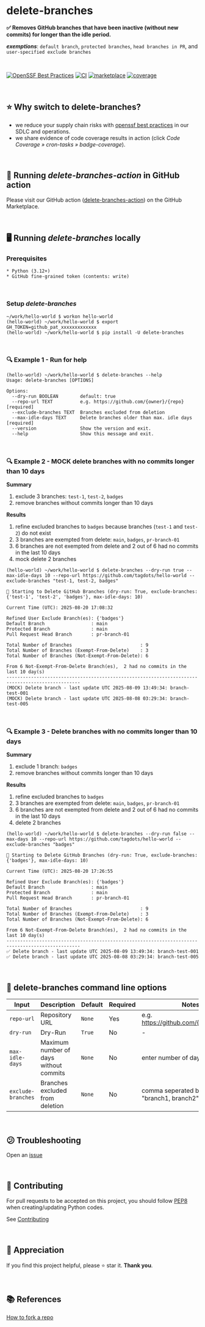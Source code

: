 # delete-branches

**✅ Removes GitHub branches that have been inactive (without new commits) for longer than the idle period.**

_**exemptions**_: `default branch`, `protected branches`, `head branches in PR`, and `user-specified exclude branches`

<br>

[![OpenSSF Best Practices](https://www.bestpractices.dev/projects/11071/badge)](https://www.bestpractices.dev/projects/11071)
[![CI](https://github.com/tagdots/delete-branches/actions/workflows/ci.yaml/badge.svg)](https://github.com/tagdots/delete-branches/actions/workflows/ci.yaml)
[![marketplace](https://img.shields.io/endpoint?url=https://raw.githubusercontent.com/tagdots/delete-branches/refs/heads/badges/badges/marketplace.json)](https://github.com/marketplace/actions/delete-branches-action)
[![coverage](https://img.shields.io/endpoint?url=https://raw.githubusercontent.com/tagdots/delete-branches/refs/heads/badges/badges/coverage.json)](https://github.com/tagdots/delete-branches/actions/workflows/cron-tasks.yaml)

<br>

## ⭐ Why switch to delete-branches?
- we reduce your supply chain risks with [openssf best practices](https://best.openssf.org) in our SDLC and operations.
- we share evidence of code coverage results in action (click _Code Coverage » cron-tasks » badge-coverage_).

<br>

## 🏃 Running _delete-branches-action_ in GitHub action
Please visit our GitHub action ([delete-branches-action](https://github.com/marketplace/actions/delete-branches-action)) on the GitHub Marketplace.

<br>

## 🖥 Running _delete-branches_ locally

### Prerequisites
```
* Python (3.12+)
* GitHub fine-grained token (contents: write)
```

<br>

### Setup _delete-branches_
```
~/work/hello-world $ workon hello-world
(hello-world) ~/work/hello-world $ export GH_TOKEN=github_pat_xxxxxxxxxxxxx
(hello-world) ~/work/hello-world $ pip install -U delete-branches
```

<br>

### 🔍 Example 1 - Run for help
```
(hello-world) ~/work/hello-world $ delete-branches --help
Usage: delete-branches [OPTIONS]

Options:
  --dry-run BOOLEAN        default: true
  --repo-url TEXT          e.g. https://github.com/{owner}/{repo}  [required]
  --exclude-branches TEXT  Branches excluded from deletion
  --max-idle-days TEXT     Delete branches older than max. idle days [required]
  --version                Show the version and exit.
  --help                   Show this message and exit.
```

<br>

### 🔍 Example 2 - MOCK delete branches with no commits longer than 10 days
**Summary**
1. exclude 3 branches: `test-1`, `test-2`, `badges`
1. remove branches without commits longer than 10 days

**Results**
1. refine excluded branches to `badges` because branches (`test-1` and `test-2`) do not exist
1. 3 branches are exempted from delete: `main`, `badges`, `pr-branch-01`
1. 6 branches are not exempted from delete and 2 out of 6 had no commits in the last 10 days
1. mock delete 2 branches
```
(hello-world) ~/work/hello-world $ delete-branches --dry-run true --max-idle-days 10 --repo-url https://github.com/tagdots/hello-world --exclude-branches "test-1, test-2, badges"

🚀 Starting to Delete GitHub Branches (dry-run: True, exclude-branches: {'test-1', 'test-2', 'badges'}, max-idle-days: 10)

Current Time (UTC): 2025-08-20 17:08:32

Refined User Exclude Branch(es): {'badges'}
Default Branch                 : main
Protected Branch               : main
Pull Request Head Branch       : pr-branch-01

Total Number of Branches                         : 9
Total Number of Branches (Exempt-From-Delete)    : 3
Total Number of Branches (Not-Exempt-From-Delete): 6

From 6 Not-Exempt-From-Delete Branch(es),  2 had no commits in the last 10 day(s)
-------------------------------------------------------------------------------------------------
(MOCK) Delete branch - last update UTC 2025-08-09 13:49:34: branch-test-001
(MOCK) Delete branch - last update UTC 2025-08-08 03:29:34: branch-test-005
```

<br>

### 🔍 Example 3 - Delete branches with no commits longer than 10 days
**Summary**
1. exclude 1 branch: `badges`
1. remove branches without commits longer than 10 days

**Results**
1. refine excluded branches to `badges`
1. 3 branches are exempted from delete: `main`, `badges`, `pr-branch-01`
1. 6 branches are not exempted from delete and 2 out of 6 had no commits in the last 10 days
1. delete 2 branches
```
(hello-world) ~/work/hello-world $ delete-branches --dry-run false --max-days 10 --repo-url https://github.com/tagdots/hello-world --exclude-branches "badges"

🚀 Starting to Delete GitHub Branches (dry-run: True, exclude-branches: {'badges'}, max-idle-days: 10)

Current Time (UTC): 2025-08-20 17:26:55

Refined User Exclude Branch(es): {'badges'}
Default Branch                 : main
Protected Branch               : main
Pull Request Head Branch       : pr-branch-01

Total Number of Branches                         : 9
Total Number of Branches (Exempt-From-Delete)    : 3
Total Number of Branches (Not-Exempt-From-Delete): 6

From 6 Not-Exempt-From-Delete Branch(es),  2 had no commits in the last 10 day(s)
-------------------------------------------------------------------------------------------------
✅ Delete branch - last update UTC 2025-08-09 13:49:34: branch-test-001
✅ Delete branch - last update UTC 2025-08-08 03:29:34: branch-test-005
```

<br>

## 🔧 delete-branches command line options

| Input | Description | Default | Required | Notes |
|-------|-------------|----------|----------|----------|
| `repo-url` | Repository URL | `None` | Yes | e.g. https://github.com/{owner}/{repo} |
| `dry-run` | Dry-Run | `True` | No | - |
| `max-idle-days` | Maximum number of days without commits | `None` | No | enter number of days |
| `exclude-branches` | Branches excluded from deletion | `None` | No | comma seperated branches e.g. "branch1, branch2" |

<br>

## 😕  Troubleshooting

Open an [issue][issues]

<br>

## 🙏  Contributing

For pull requests to be accepted on this project, you should follow [PEP8][pep8] when creating/updating Python codes.

See [Contributing][contributing]

<br>

## 🙌 Appreciation
If you find this project helpful, please ⭐ star it.  **Thank you**.

<br>

## 📚 References

[How to fork a repo](https://docs.github.com/en/pull-requests/collaborating-with-pull-requests/working-with-forks/fork-a-repo)

<br>

[contributing]: https://github.com/tagdots/delete-branches/blob/main/CONTRIBUTING.md
[issues]: https://github.com/tagdots/delete-branches/issues
[pep8]: https://google.github.io/styleguide/pyguide.html

